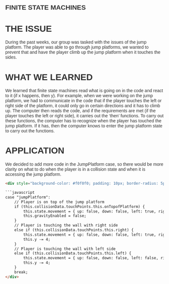 ## <span style="font-family: Arial, sans-serif; color: #333;">FINITE STATE MACHINES</span>

# <span style="font-family: Arial, sans-serif; color: #333;">THE ISSUE</span>
<span style="font-family: Arial, sans-serif; color: #333;">During the past weeks, our group was tasked with the issues of the jump platform. The player was able to go through jump platforms, we wanted to prevent that and have the player climb up the jump platform when it touches the sides.</span>


# <span style="font-family: Arial, sans-serif; color: #333;">WHAT WE LEARNED</span>
<span style="font-family: Arial, sans-serif; color: #333;">We learned that finite state machines read what is going on in the code and react to it (if x happens, then y). For example, when we were working on the jump platform, we had to communicate in the code that if the player touches the left or right side of the platform, it could only go in certain directions and it has to climb up. The computer then reads the code, and if the requirements are met (if the player touches the left or right side), it carries out the ‘then’ functions. To carry out these functions, the computer has to recognize when the player has touched the jump platform. If it has, then the computer knows to enter the jump platform state to carry out the functions.</span>


# <span style="font-family: Arial, sans-serif; color: #333;">APPLICATION</span>
<span style="font-family: Arial, sans-serif; color: #333;">We decided to add more code in the JumpPlatform case, so there would be more clarity on what to do when the player is in a collision state and when it is accessing the jump platform.</span>

```html
<div style="background-color: #f0f0f0; padding: 10px; border-radius: 5px;">

```javascript
case "jumpPlatform":
    // Player is on top of the jump platform
    if (this.collisionData.touchPoints.this.onTopofPlatform) {
        this.state.movement = { up: false, down: false, left: true, right: true, falling: false};
        this.gravityEnabled = false;
    } 
    // Player is touching the wall with right side
    else if (this.collisionData.touchPoints.this.right) {
        this.state.movement = { up: false, down: false, left: true, right: false, falling: false};
        this.y -= 4;
    } 
    // Player is touching the wall with left side
    else if (this.collisionData.touchPoints.this.left) {
        this.state.movement = { up: false, down: false, left: false, right: true, falling: false};
        this.y -= 4;
    }
    break;
</div>
```
